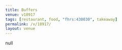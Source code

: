 ```yaml
---
title: Buffers
venue: v18917
tags: [restaurant, food, "fhrs:430030", takeaway]
permalink: /v/18917/
layout: venue
---
```

null